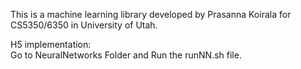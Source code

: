 This is a machine learning library developed by Prasanna Koirala for CS5350/6350 in University of Utah.

H5 implementation:  
Go to NeuralNetworks Folder and Run the runNN.sh file.  